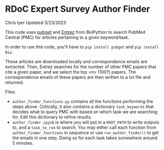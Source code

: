 # RDoC Expert Survey Author Finder
Chris Iyer
Updated 3/23/2023

This code uses [pubget](https://neuroquery.github.io/pubget/pubget.html) and [Entrez](https://biopython.org/docs/1.76/api/Bio.Entrez.html) from BioPython to search PubMed Central (PMC) for articles pertaining to a given keyword/task.

In order to use this code, you'll have to `pip install pubget` and `pip install Bio`.

These articles are downloaded locally and correspondence emails are extracted. Then, Entrez searches for the number of other PMC papers that cite a given paper, and we select the top &lt;n> (100?) papers. The correspondence emails of these papers are then written to a txt file and returned.

Files:
- `author_finder_functions.py` contains all the functions performing the steps above. Critically, it also contains a dictionary `task_keywords` that decides what to query PMC with based on which task we are searching for. Edit this dictionary to refine results.
- `author_finder.ipynb` is where you will put in a `ROOT_PATH` to write outputs to, and a `task_to_run` to search. You may either call each function from `author_finder_functions` in sequence or use `run_author_finder()` to get the emails in one step. Doing so for each task takes somewhere around 5 minutes.

